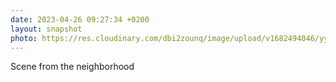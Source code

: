 ```yaml
---
date: 2023-04-26 09:27:34 +0200
layout: snapshot
photo: https://res.cloudinary.com/dbi2zounq/image/upload/v1682494046/yyb4w3vo5kkiqqgze4yk.heic
---
```

Scene from the neighborhood
